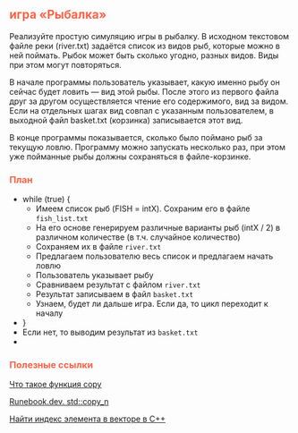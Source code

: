 ## <font color="tomato">игра «Рыбалка»</font>

Реализуйте простую симуляцию игры в рыбалку. 
В исходном текстовом файле реки (river.txt) задаётся список из видов рыб, которые можно в ней поймать. 
Рыбок может быть сколько угодно, разных видов. Виды при этом могут повторяться.

В начале программы пользователь указывает, какую именно рыбу он сейчас будет ловить — вид этой рыбы. 
После этого из первого файла друг за другом осуществляется чтение его содержимого, вид за видом. 
Если на отдельных шагах вид совпал с указанным пользователем, 
в выходной файл basket.txt (корзинка) записывается этот вид.

В конце программы показывается, сколько было поймано рыб за текущую ловлю. 
Программу можно запускать несколько раз, при этом уже пойманные рыбы должны сохраняться в файле-корзинке.

### <font color="tomato">План</font>

- while (true) {
  - Имеем список рыб (FISH = intX). Сохраним его в файле `fish_list.txt`
  - На его основе генерируем различные варианты рыб (intX / 2) в различном количестве (в т.ч. случайное количество)
  - Сохраняем их в файле `river.txt`
  - Предлагаем пользователю весь список и предлагаем начать ловлю 
  - Пользователь указывает рыбу 
  - Сравниваем результат с файлом `river.txt`
  - Результат записываем в файл `basket.txt`
  - Узнаем, будет ли дальше игра. Если да, то цикл переходит к началу
- }
- Если нет, то выводим результат из `basket.txt`
- 
### <font color="tomato">Полезные ссылки</font>

[Что такое функция copy](https://codelessons.ru/cplusplus/funkciya-copy-v-c-legko-i-ponyatno.html)

[Runebook.dev. std::copy_n](https://runebook.dev/ru/docs/cpp/algorithm/copy_n)

[Найти индекс элемента в векторе в C++](https://www.techiedelight.com/ru/find-index-element-vector-cpp/)
